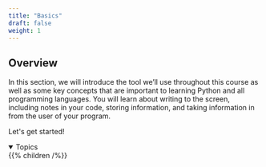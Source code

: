 ```yaml
---
title: "Basics"
draft: false
weight: 1
---
```


## Overview

 In this section, we will introduce the tool we’ll use throughout this course as well as some key concepts that are important to learning Python and all programming languages. You will learn about writing to the screen, including notes in your code, storing information, and taking information in from the user of your program.

Let's get started!

<details open>
<summary>Topics</summary>
{{% children /%}}
</details>
